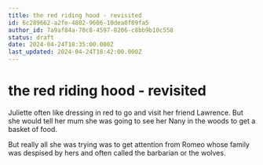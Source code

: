 ```yaml
---
title: the red riding hood - revisited 
id: 6c289662-a2fe-4802-9606-10dea0f89fa5
author_id: 7a9af84a-70c8-4597-8206-c8bb9b10c558
status: draft
date: 2024-04-24T18:35:00.000Z
last_updated: 2024-04-24T18:42:00.000Z
---
```


# the red riding hood - revisited 


Juliette often like dressing in red to go and visit her friend Lawrence. But she would tell her mum she was going to see her Nany in the woods to get a basket of food.

But really all she was trying was to get attention from Romeo whose family was despised by hers and often called the barbarian or the wolves.



